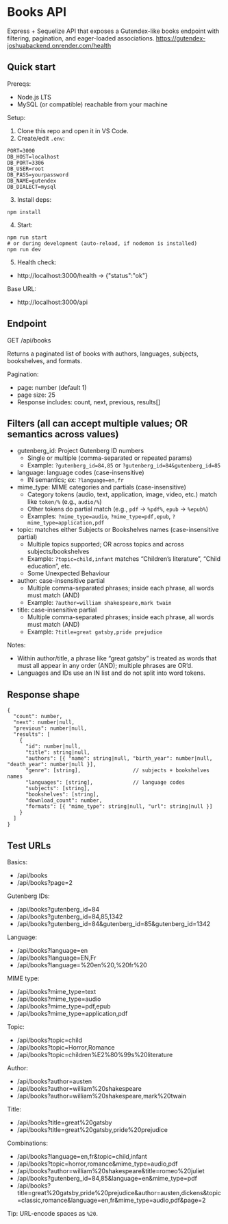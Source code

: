 # Books API

Express + Sequelize API that exposes a Gutendex-like books endpoint with filtering, pagination, and eager-loaded associations.
https://gutendex-joshuabackend.onrender.com/health

## Quick start

Prereqs:
- Node.js LTS
- MySQL (or compatible) reachable from your machine

Setup:
1) Clone this repo and open it in VS Code.
2) Create/edit `.env`:
```
PORT=3000
DB_HOST=localhost
DB_PORT=3306
DB_USER=root
DB_PASS=yourpassword
DB_NAME=gutendex
DB_DIALECT=mysql
```
3) Install deps:
```
npm install
```
4) Start:
```
npm run start
# or during development (auto-reload, if nodemon is installed)
npm run dev
```
5) Health check:
- http://localhost:3000/health → {"status":"ok"}

Base URL:
- http://localhost:3000/api

## Endpoint

GET /api/books

Returns a paginated list of books with authors, languages, subjects, bookshelves, and formats.

Pagination:
- page: number (default 1)
- page size: 25
- Response includes: count, next, previous, results[]

## Filters (all can accept multiple values; OR semantics across values)

- gutenberg_id: Project Gutenberg ID numbers
  - Single or multiple (comma-separated or repeated params)
  - Example: `?gutenberg_id=84,85` or `?gutenberg_id=84&gutenberg_id=85`
- language: language codes (case-insensitive)
  - IN semantics; ex: `?language=en,fr`
- mime_type: MIME categories and partials (case-insensitive)
  - Category tokens (audio, text, application, image, video, etc.) match like `token/%` (e.g., `audio/%`)
  - Other tokens do partial match (e.g., `pdf` → `%pdf%`, `epub` → `%epub%`)
  - Examples: `?mime_type=audio`, `?mime_type=pdf,epub`, `?mime_type=application,pdf`
- topic: matches either Subjects or Bookshelves names (case-insensitive partial)
  - Multiple topics supported; OR across topics and across subjects/bookshelves
  - Example: `?topic=child,infant` matches “Children’s literature”, “Child education”, etc.
  - Some Unexpected Behaviour
- author: case-insensitive partial
  - Multiple comma-separated phrases; inside each phrase, all words must match (AND)
  - Example: `?author=william shakespeare,mark twain`
- title: case-insensitive partial
  - Multiple comma-separated phrases; inside each phrase, all words must match (AND)
  - Example: `?title=great gatsby,pride prejudice`

Notes:
- Within author/title, a phrase like “great gatsby” is treated as words that must all appear in any order (AND); multiple phrases are OR’d.
- Languages and IDs use an IN list and do not split into word tokens.

## Response shape

```
{
  "count": number,
  "next": number|null,
  "previous": number|null,
  "results": [
    {
      "id": number|null,
      "title": string|null,
      "authors": [{ "name": string|null, "birth_year": number|null, "death_year": number|null }],
      "genre": [string],                 // subjects + bookshelves names
      "languages": [string],             // language codes
      "subjects": [string],
      "bookshelves": [string],
      "download_count": number,
      "formats": [{ "mime_type": string|null, "url": string|null }]
    }
  ]
}
```

## Test URLs

Basics:
- /api/books
- /api/books?page=2

Gutenberg IDs:
- /api/books?gutenberg_id=84
- /api/books?gutenberg_id=84,85,1342
- /api/books?gutenberg_id=84&gutenberg_id=85&gutenberg_id=1342

Language:
- /api/books?language=en
- /api/books?language=EN,Fr
- /api/books?language=%20en%20,%20fr%20

MIME type:
- /api/books?mime_type=text
- /api/books?mime_type=audio
- /api/books?mime_type=pdf,epub
- /api/books?mime_type=application,pdf

Topic:
- /api/books?topic=child
- /api/books?topic=Horror,Romance
- /api/books?topic=children%E2%80%99s%20literature

Author:
- /api/books?author=austen
- /api/books?author=william%20shakespeare
- /api/books?author=william%20shakespeare,mark%20twain

Title:
- /api/books?title=great%20gatsby
- /api/books?title=great%20gatsby,pride%20prejudice

Combinations:
- /api/books?language=en,fr&topic=child,infant
- /api/books?topic=horror,romance&mime_type=audio,pdf
- /api/books?author=william%20shakespeare&title=romeo%20juliet
- /api/books?gutenberg_id=84,85&language=en&mime_type=pdf
- /api/books?title=great%20gatsby,pride%20prejudice&author=austen,dickens&topic=classic,romance&language=en,fr&mime_type=audio,pdf&page=2

Tip: URL-encode spaces as `%20`.
